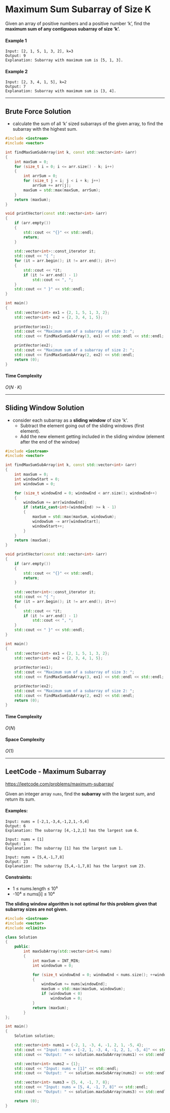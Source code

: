 # Maximum Sum Subarray of Size K

Given an array of positive numbers and a positive number ‘k’, find the **maximum sum of any contiguous subarray of size ‘k’.**

#### Example 1
```
Input: [2, 1, 5, 1, 3, 2], k=3 
Output: 9
Explanation: Subarray with maximum sum is [5, 1, 3].
```

#### Example 2
```
Input: [2, 3, 4, 1, 5], k=2 
Output: 7
Explanation: Subarray with maximum sum is [3, 4].
```

---
## Brute Force Solution
- calculate the sum of all ‘k’ sized subarrays of the given array, to find the subarray with the highest sum.

```cpp
#include <iostream>
#include <vector>

int findMaxSumSubArray(int k, const std::vector<int> &arr)
{
    int maxSum = 0;
    for (size_t i = 0; i <= arr.size() - k; i++)
    {
        int arrSum = 0;
        for (size_t j = i; j < i + k; j++)
            arrSum += arr[j];
        maxSum = std::max(maxSum, arrSum);
    }
    return (maxSum);
}

void printVector(const std::vector<int> &arr)
{
    if (arr.empty())
    {
        std::cout << "{}" << std::endl;
        return;
    }
    
    std::vector<int>::const_iterator it;
    std::cout << "{ ";
    for (it = arr.begin(); it != arr.end(); it++)
    {
        std::cout << *it;
        if (it != arr.end() - 1) 
            std::cout << ", ";
    }
    std::cout << " }" << std::endl;
}

int main()
{
    std::vector<int> ex1 = {2, 1, 5, 1, 3, 2};
    std::vector<int> ex2 = {2, 3, 4, 1, 5};
    
    printVector(ex1);
    std::cout << "Maximum sum of a subarray of size 3: "; 
    std::cout << findMaxSumSubArray(3, ex1) << std::endl << std::endl;

    printVector(ex2);
    std::cout << "Maximum sum of a subarray of size 2: "; 
    std::cout << findMaxSumSubArray(2, ex2) << std::endl;
    return (0);
}
```

#### Time Complexity
$O(N \cdot K)$

---
## Sliding Window Solution
- consider each subarray as a **sliding window** of size 'k'.
  - Subtract the element going out of the sliding windows (first element).
  - Add the new element getting included in the sliding window (element after the end of the window)

```cpp
#include <iostream>
#include <vector>

int findMaxSumSubArray(int k, const std::vector<int> &arr)
{
    int maxSum = 0;
    int windowStart = 0;
    int windowSum = 0;

    for (size_t windowEnd = 0; windowEnd < arr.size(); windowEnd++)
    {
        windowSum += arr[windowEnd];
        if (static_cast<int>(windowEnd) >= k - 1)
        {
            maxSum = std::max(maxSum, windowSum);
            windowSum -= arr[windowStart];
            windowStart++;
        }
    }
    return (maxSum);
}

void printVector(const std::vector<int> &arr)
{
    if (arr.empty())
    {
        std::cout << "{}" << std::endl;
        return;
    }
    
    std::vector<int>::const_iterator it;
    std::cout << "{ ";
    for (it = arr.begin(); it != arr.end(); it++)
    {
        std::cout << *it;
        if (it != arr.end() - 1) 
            std::cout << ", ";
    }
    std::cout << " }" << std::endl;
}

int main()
{
    std::vector<int> ex1 = {2, 1, 5, 1, 3, 2};
    std::vector<int> ex2 = {2, 3, 4, 1, 5};
    
    printVector(ex1);
    std::cout << "Maximum sum of a subarray of size 3: "; 
    std::cout << findMaxSumSubArray(3, ex1) << std::endl << std::endl;

    printVector(ex2);
    std::cout << "Maximum sum of a subarray of size 2: "; 
    std::cout << findMaxSumSubArray(2, ex2) << std::endl;
    return (0);
}
```

#### Time Complexity
$O(N)$

#### Space Complexity
$O(1)$

---
## LeetCode - Maximum Subarray
https://leetcode.com/problems/maximum-subarray/

Given an integer array `nums`, find the **subarray** with the largest sum, and return its sum.

#### Examples:
```
Input: nums = [-2,1,-3,4,-1,2,1,-5,4] 
Output: 6  
Explanation: The subarray [4,-1,2,1] has the largest sum 6.

Input: nums = [1]  
Output: 1  
Explanation: The subarray [1] has the largest sum 1.

Input: nums = [5,4,-1,7,8]  
Output: 23  
Explanation: The subarray [5,4,-1,7,8] has the largest sum 23.
```

#### Constraints:

- 1 ≤ nums.length ≤ 10⁵
- -10⁴ ≤ nums[i] ≤ 10⁴

**The sliding window algorithm is not optimal for this problem given that subarray sizes are not given.**

```cpp
#include <iostream>
#include <vector>
#include <climits>

class Solution 
{
    public:
        int maxSubArray(std::vector<int>& nums)
        {
            int maxSum = INT_MIN;
            int windowSum = 0;

            for (size_t windowEnd = 0; windowEnd < nums.size(); ++windowEnd)
            {
                windowSum += nums[windowEnd];
                maxSum = std::max(maxSum, windowSum);
                if (windowSum < 0) 
                    windowSum = 0;
            }
            return (maxSum);
        }
};

int main()
{
    Solution solution;

    std::vector<int> nums1 = {-2, 1, -3, 4, -1, 2, 1, -5, 4};
    std::cout << "Input: nums = [-2, 1, -3, 4, -1, 2, 1, -5, 4]" << std::endl;
    std::cout << "Output: " << solution.maxSubArray(nums1) << std::endl << std::endl; 

    std::vector<int> nums2 = {1};
    std::cout << "Input: nums = [1]" << std::endl;
    std::cout << "Output: " << solution.maxSubArray(nums2) << std::endl << std::endl; 

    std::vector<int> nums3 = {5, 4, -1, 7, 8};
    std::cout << "Input: nums = [5, 4, -1, 7, 8]" << std::endl;
    std::cout << "Output: " << solution.maxSubArray(nums3) << std::endl << std::endl; 

    return (0);
}
```